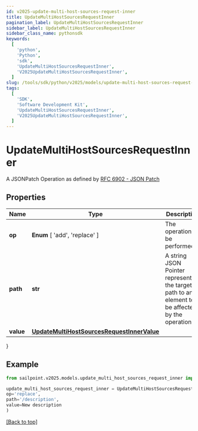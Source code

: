 ```yaml
---
id: v2025-update-multi-host-sources-request-inner
title: UpdateMultiHostSourcesRequestInner
pagination_label: UpdateMultiHostSourcesRequestInner
sidebar_label: UpdateMultiHostSourcesRequestInner
sidebar_class_name: pythonsdk
keywords:
  [
    'python',
    'Python',
    'sdk',
    'UpdateMultiHostSourcesRequestInner',
    'V2025UpdateMultiHostSourcesRequestInner',
  ]
slug: /tools/sdk/python/v2025/models/update-multi-host-sources-request-inner
tags:
  [
    'SDK',
    'Software Development Kit',
    'UpdateMultiHostSourcesRequestInner',
    'V2025UpdateMultiHostSourcesRequestInner',
  ]
---
```


# UpdateMultiHostSourcesRequestInner

A JSONPatch Operation as defined by [RFC 6902 - JSON Patch](https://tools.ietf.org/html/rfc6902)

## Properties

| Name | Type | Description | Notes |
| --- | --- | --- | --- |
| **op** | **Enum** [ 'add', 'replace' ] | The operation to be performed | [required] |
| **path** | **str** | A string JSON Pointer representing the target path to an element to be affected by the operation | [required] |
| **value** | [**UpdateMultiHostSourcesRequestInnerValue**](update-multi-host-sources-request-inner-value) |  | [optional] |

}

## Example

```python
from sailpoint.v2025.models.update_multi_host_sources_request_inner import UpdateMultiHostSourcesRequestInner

update_multi_host_sources_request_inner = UpdateMultiHostSourcesRequestInner(
op='replace',
path='/description',
value=New description
)

```

[[Back to top]](#)

